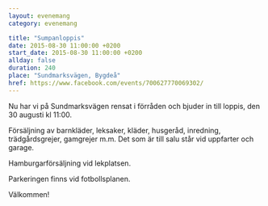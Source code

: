 ```yaml
---
layout: evenemang
category: evenemang

title: "Sumpanloppis"
date: 2015-08-30 11:00:00 +0200
start_date: 2015-08-30 11:00:00 +0200
allday: false
duration: 240
place: "Sundmarksvägen, Bygdeå"
href: https://www.facebook.com/events/700627770069302/
---
```


Nu har vi på Sundmarksvägen rensat i förråden och bjuder in till loppis, den 30 augusti kl 11:00.

Försäljning av barnkläder, leksaker, kläder, husgeråd, inredning, trädgårdsgrejer, gamgrejer m.m. Det som är till salu står vid uppfarter och garage. 

Hamburgarförsäljning vid lekplatsen.

Parkeringen finns vid fotbollsplanen. 

Välkommen!